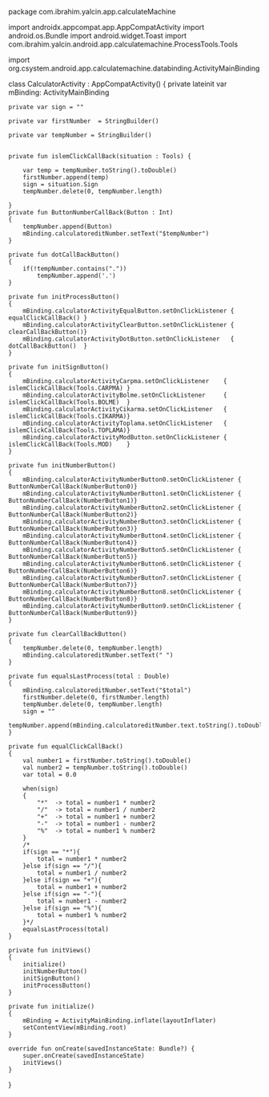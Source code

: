package com.ibrahim.yalcin.app.calculateMachine
 
import androidx.appcompat.app.AppCompatActivity 
import android.os.Bundle
import android.widget.Toast
import com.ibrahim.yalcin.android.app.calculatemachine.ProcessTools.Tools


import org.csystem.android.app.calculatemachine.databinding.ActivityMainBinding



class CalculatorActivity : AppCompatActivity() {
    private lateinit var mBinding: ActivityMainBinding
    
    private var sign = ""
    
    private var firstNumber  = StringBuilder()
    
    private var tempNumber = StringBuilder()


    private fun islemClickCallBack(situation : Tools) {

        var temp = tempNumber.toString().toDouble()
        firstNumber.append(temp)
        sign = situation.Sign
        tempNumber.delete(0, tempNumber.length)

    }
    private fun ButtonNumberCallBack(Button : Int)
    {
        tempNumber.append(Button)
        mBinding.calculatoreditNumber.setText("$tempNumber")
    }

    private fun dotCallBackButton()
    {
        if(!tempNumber.contains("."))
            tempNumber.append('.')
    }

    private fun initProcessButton()
    {
        mBinding.calculatorActivityEqualButton.setOnClickListener { equalClickCallBack() }
        mBinding.calculatorActivityClearButton.setOnClickListener { clearCallBackButton()}
        mBinding.calculatorActivityDotButton.setOnClickListener   { dotCallBackButton()  }
    }

    private fun initSignButton()
    {
        mBinding.calculatorActivityCarpma.setOnClickListener    { islemClickCallBack(Tools.CARPMA) }
        mBinding.calculatorActivityBolme.setOnClickListener     { islemClickCallBack(Tools.BOLME)  }
        mBinding.calculatorActivityCikarma.setOnClickListener   { islemClickCallBack(Tools.CIKARMA)}
        mBinding.calculatorActivityToplama.setOnClickListener   { islemClickCallBack(Tools.TOPLAMA)}
        mBinding.calculatorActivityModButton.setOnClickListener { islemClickCallBack(Tools.MOD)    }
    }

    private fun initNumberButton()
    {
        mBinding.calculatorActivityNumberButton0.setOnClickListener { ButtonNumberCallBack(NumberButton0)}
        mBinding.calculatorActivityNumberButton1.setOnClickListener { ButtonNumberCallBack(NumberButton1)}
        mBinding.calculatorActivityNumberButton2.setOnClickListener { ButtonNumberCallBack(NumberButton2)}
        mBinding.calculatorActivityNumberButton3.setOnClickListener { ButtonNumberCallBack(NumberButton3)}
        mBinding.calculatorActivityNumberButton4.setOnClickListener { ButtonNumberCallBack(NumberButton4)}
        mBinding.calculatorActivityNumberButton5.setOnClickListener { ButtonNumberCallBack(NumberButton5)}
        mBinding.calculatorActivityNumberButton6.setOnClickListener { ButtonNumberCallBack(NumberButton6)}
        mBinding.calculatorActivityNumberButton7.setOnClickListener { ButtonNumberCallBack(NumberButton7)}
        mBinding.calculatorActivityNumberButton8.setOnClickListener { ButtonNumberCallBack(NumberButton8)}
        mBinding.calculatorActivityNumberButton9.setOnClickListener { ButtonNumberCallBack(NumberButton9)}
    }

    private fun clearCallBackButton()
    {
        tempNumber.delete(0, tempNumber.length)
        mBinding.calculatoreditNumber.setText(" ")
    }

    private fun equalsLastProcess(total : Double)
    {
        mBinding.calculatoreditNumber.setText("$total")
        firstNumber.delete(0, firstNumber.length)
        tempNumber.delete(0, tempNumber.length)
        sign = ""
        tempNumber.append(mBinding.calculatoreditNumber.text.toString().toDouble())
    }

    private fun equalClickCallBack()
    {
        val number1 = firstNumber.toString().toDouble()
        val number2 = tempNumber.toString().toDouble()
        var total = 0.0

        when(sign)
        {
            "*"  -> total = number1 * number2
            "/"  -> total = number1 / number2
            "+"  -> total = number1 + number2
            "-"  -> total = number1 - number2
            "%"  -> total = number1 % number2
        }
        /*
        if(sign == "*"){
            total = number1 * number2
        }else if(sign == "/"){
            total = number1 / number2
        }else if(sign == "+"){
            total = number1 + number2
        }else if(sign == "-"){
            total = number1 - number2
        }else if(sign == "%"){
            total = number1 % number2
        }*/
        equalsLastProcess(total)
    }

    private fun initViews()
    {
        initialize()
        initNumberButton()
        initSignButton()
        initProcessButton()
    }

    private fun initialize()
    {
        mBinding = ActivityMainBinding.inflate(layoutInflater)
        setContentView(mBinding.root)
    }

    override fun onCreate(savedInstanceState: Bundle?) {
        super.onCreate(savedInstanceState)
        initViews()
    }
}
